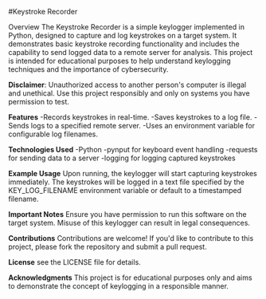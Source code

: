#Keystroke Recorder


Overview
The Keystroke Recorder is a simple keylogger implemented in Python, designed to capture and log keystrokes on a target system. It demonstrates basic keystroke recording functionality and includes the capability to send logged data to a remote server for analysis. This project is intended for educational purposes to help understand keylogging techniques and the importance of cybersecurity.

**Disclaimer**: Unauthorized access to another person's computer is illegal and unethical. Use this project responsibly and only on systems you have permission to test.

**Features**
-Records keystrokes in real-time.
-Saves keystrokes to a log file.
-Sends logs to a specified remote server.
-Uses an environment variable for configurable log filenames.

**Technologies Used**
-Python
-pynput for keyboard event handling
-requests for sending data to a server
-logging for logging captured keystrokes

**Example Usage**
Upon running, the keylogger will start capturing keystrokes immediately.
The keystrokes will be logged in a text file specified by the KEY_LOG_FILENAME environment variable or default to a timestamped filename.

**Important Notes**
Ensure you have permission to run this software on the target system.
Misuse of this keylogger can result in legal consequences.

**Contributions**
Contributions are welcome! If you'd like to contribute to this project, please fork the repository and submit a pull request.

**License**
see the LICENSE file for details.

**Acknowledgments**
This project is for educational purposes only and aims to demonstrate the concept of keylogging in a responsible manner.


